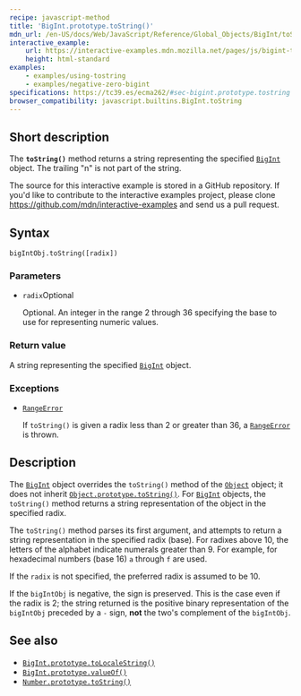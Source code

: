 ```yaml
---
recipe: javascript-method
title: 'BigInt.prototype.toString()'
mdn_url: /en-US/docs/Web/JavaScript/Reference/Global_Objects/BigInt/toString
interactive_example:
    url: https://interactive-examples.mdn.mozilla.net/pages/js/bigint-tostring.html
    height: html-standard
examples:
    - examples/using-tostring
    - examples/negative-zero-bigint
specifications: https://tc39.es/ecma262/#sec-bigint.prototype.tostring
browser_compatibility: javascript.builtins.BigInt.toString
---
```


## Short description

The **`toString()`** method returns a string representing the specified [`BigInt`](/en-US/docs/Web/JavaScript/Reference/Global_Objects/BigInt) object. The trailing "n" is not part of the string.

The source for this interactive example is stored in a GitHub repository. If you'd like to contribute to the interactive examples project, please clone <https://github.com/mdn/interactive-examples> and send us a pull request.

## Syntax

```
bigIntObj.toString([radix])
```

### Parameters

-   `radix`Optional

    Optional. An integer in the range 2 through 36 specifying the base to use for representing numeric values.

### Return value

A string representing the specified [`BigInt`](/en-US/docs/Web/JavaScript/Reference/Global_Objects/BigInt) object.

### Exceptions

-   [`RangeError`](/en-US/docs/Web/JavaScript/Reference/Global_Objects/RangeError)

    If `toString()` is given a radix less than 2 or greater than 36, a [`RangeError`](/en-US/docs/Web/JavaScript/Reference/Global_Objects/RangeError) is thrown.

## Description

The [`BigInt`](/en-US/docs/Web/JavaScript/Reference/Global_Objects/BigInt) object overrides the `toString()` method of the [`Object`](/en-US/docs/Web/JavaScript/Reference/Global_Objects/Object) object; it does not inherit [`Object.prototype.toString()`](/en-US/docs/Web/JavaScript/Reference/Global_Objects/Object/toString). For [`BigInt`](/en-US/docs/Web/JavaScript/Reference/Global_Objects/BigInt) objects, the `toString()` method returns a string representation of the object in the specified radix.

The `toString()` method parses its first argument, and attempts to return a string representation in the specified radix (base). For radixes above 10, the letters of the alphabet indicate numerals greater than 9. For example, for hexadecimal numbers (base 16) `a` through `f` are used.

If the `radix` is not specified, the preferred radix is assumed to be 10.

If the `bigIntObj` is negative, the sign is preserved. This is the case even if the radix is 2; the string returned is the positive binary representation of the `bigIntObj` preceded by a `-` sign, **not** the two's complement of the `bigIntObj`.

## See also

-   [`BigInt.prototype.toLocaleString()`](/en-US/docs/Web/JavaScript/Reference/Global_Objects/BigInt/toLocaleString)
-   [`BigInt.prototype.valueOf()`](/en-US/docs/Web/JavaScript/Reference/Global_Objects/BigInt/valueOf)
-   [`Number.prototype.toString()`](/en-US/docs/Web/JavaScript/Reference/Global_Objects/Number/toString)
